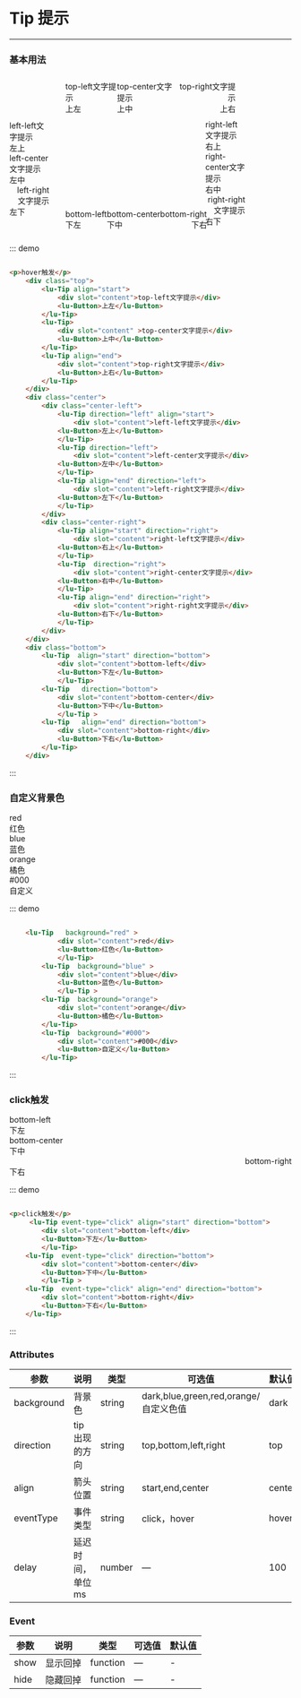# Tip 提示
-----

### 基本用法

<div class="demo-block">
    <div class="top">
        <lu-Tip align="start" >
            <div slot="content">top-left文字提示</div>
            <lu-Button>上左</lu-Button>
        </lu-Tip>
        <lu-Tip>
            <div slot="content" >top-center文字提示</div>
            <lu-Button>上中</lu-Button>
        </lu-Tip>
        <lu-Tip align="end">
            <div slot="content">top-right文字提示</div>
            <lu-Button>上右</lu-Button>
        </lu-Tip>
    </div>
    <div class="center">
        <div class="center-left">
            <lu-Tip direction="left" align="start">
                <div slot="content">left-left文字提示</div>
            <lu-Button>左上</lu-Button>
            </lu-Tip>
            <lu-Tip direction="left">
                <div slot="content">left-center文字提示</div>
            <lu-Button>左中</lu-Button>
            </lu-Tip>
            <lu-Tip align="end" direction="left">
                <div slot="content">left-right文字提示</div>
            <lu-Button>左下</lu-Button>
            </lu-Tip>
        </div>
        <div class="center-right">
            <lu-Tip align="start" direction="right">
                <div slot="content">right-left文字提示</div>
            <lu-Button>右上</lu-Button>
            </lu-Tip>
            <lu-Tip  direction="right">
                <div slot="content">right-center文字提示</div>
            <lu-Button>右中</lu-Button>
            </lu-Tip>
            <lu-Tip align="end" direction="right">
                <div slot="content">right-right文字提示</div>
            <lu-Button>右下</lu-Button>
            </lu-Tip>
        </div>
    </div>
    <div class="bottom">
        <lu-Tip  align="start" direction="bottom">
            <div slot="content">bottom-left</div>
            <lu-Button>下左</lu-Button>
            </lu-Tip>
        <lu-Tip   direction="bottom">
            <div slot="content">bottom-center</div>
            <lu-Button>下中</lu-Button>
            </lu-Tip >
        <lu-Tip   align="end" direction="bottom">
            <div slot="content">bottom-right</div>
            <lu-Button>下右</lu-Button>
        </lu-Tip>
    </div>
</div>

::: demo
```html

<p>hover触发</p>
    <div class="top">
        <lu-Tip align="start">
            <div slot="content">top-left文字提示</div>
            <lu-Button>上左</lu-Button>
        </lu-Tip>
        <lu-Tip>
            <div slot="content" >top-center文字提示</div>
            <lu-Button>上中</lu-Button>
        </lu-Tip>
        <lu-Tip align="end">
            <div slot="content">top-right文字提示</div>
            <lu-Button>上右</lu-Button>
        </lu-Tip>
    </div>
    <div class="center">
        <div class="center-left">
            <lu-Tip direction="left" align="start">
                <div slot="content">left-left文字提示</div>
            <lu-Button>左上</lu-Button>
            </lu-Tip>
            <lu-Tip direction="left">
                <div slot="content">left-center文字提示</div>
            <lu-Button>左中</lu-Button>
            </lu-Tip>
            <lu-Tip align="end" direction="left">
                <div slot="content">left-right文字提示</div>
            <lu-Button>左下</lu-Button>
            </lu-Tip>
        </div>
        <div class="center-right">
            <lu-Tip align="start" direction="right">
                <div slot="content">right-left文字提示</div>
            <lu-Button>右上</lu-Button>
            </lu-Tip>
            <lu-Tip  direction="right">
                <div slot="content">right-center文字提示</div>
            <lu-Button>右中</lu-Button>
            </lu-Tip>
            <lu-Tip align="end" direction="right">
                <div slot="content">right-right文字提示</div>
            <lu-Button>右下</lu-Button>
            </lu-Tip>
        </div>
    </div>
    <div class="bottom">
        <lu-Tip  align="start" direction="bottom">
            <div slot="content">bottom-left</div>
            <lu-Button>下左</lu-Button>
            </lu-Tip>
        <lu-Tip   direction="bottom">
            <div slot="content">bottom-center</div>
            <lu-Button>下中</lu-Button>
            </lu-Tip >
        <lu-Tip   align="end" direction="bottom">
            <div slot="content">bottom-right</div>
            <lu-Button>下右</lu-Button>
        </lu-Tip>
    </div>

```
:::


### 自定义背景色


<div class="demo-block">
     <lu-Tip   background="red" >
            <div slot="content">red</div>
            <lu-Button>红色</lu-Button>
            </lu-Tip>
        <lu-Tip  background="blue" >
            <div slot="content">blue</div>
            <lu-Button>蓝色</lu-Button>
            </lu-Tip >
        <lu-Tip  background="orange">
            <div slot="content">orange</div>
            <lu-Button>橘色</lu-Button>
        </lu-Tip>
        <lu-Tip  background="#000">
            <div slot="content">#000</div>
            <lu-Button>自定义</lu-Button>
        </lu-Tip>
</div>


::: demo
```html

    <lu-Tip   background="red" >
            <div slot="content">red</div>
            <lu-Button>红色</lu-Button>
            </lu-Tip>
        <lu-Tip  background="blue" >
            <div slot="content">blue</div>
            <lu-Button>蓝色</lu-Button>
            </lu-Tip >
        <lu-Tip  background="orange">
            <div slot="content">orange</div>
            <lu-Button>橘色</lu-Button>
        </lu-Tip>
        <lu-Tip  background="#000">
            <div slot="content">#000</div>
            <lu-Button>自定义</lu-Button>
        </lu-Tip>
```
:::


### click触发


<div class="demo-block">
     <lu-Tip event-type="click" align="start" direction="bottom">
            <div slot="content">bottom-left</div>
            <lu-Button>下左</lu-Button>
            </lu-Tip>
        <lu-Tip  event-type="click" direction="bottom">
            <div slot="content">bottom-center</div>
            <lu-Button>下中</lu-Button>
            </lu-Tip >
        <lu-Tip  event-type="click" align="end" direction="bottom">
            <div slot="content">bottom-right</div>
            <lu-Button>下右</lu-Button>
        </lu-Tip>
</div>


::: demo
```html

<p>click触发</p>
     <lu-Tip event-type="click" align="start" direction="bottom">
        <div slot="content">bottom-left</div>
        <lu-Button>下左</lu-Button>
        </lu-Tip>
    <lu-Tip  event-type="click" direction="bottom">
        <div slot="content">bottom-center</div>
        <lu-Button>下中</lu-Button>
        </lu-Tip >
    <lu-Tip  event-type="click" align="end" direction="bottom">
        <div slot="content">bottom-right</div>
        <lu-Button>下右</lu-Button>
    </lu-Tip>

```
:::

### Attributes

| 参数      | 说明    | 类型      | 可选值       | 默认值   |
|---------- |-------- |---------- |-------------  |-------- |
| background     | 背景色   | string  |   dark,blue,green,red,orange/自定义色值            |    dark     |
| direction     | tip出现的方向   | string    |   top,bottom,left,right|     top    |
| align     | 箭头位置   | string    | start,end,center | center   |
| eventType  | 事件类型    | string   | click，hover   | hover   |
| delay  | 延迟时间，单位ms | number   |  —  |  100 |

### Event
| 参数      | 说明    | 类型      | 可选值       | 默认值   |
|---------- |-------- |---------- |-------------  |-------- |
| show  | 显示回掉 | function   |  —  |  - |
| hide  | 隐藏回掉 | function   |  —  |  - |

<style>
.top,.bottom{
    padding:10px 100px;
    display:flex;
}
.lu-tip{
    text-align:center;
    margin:5px;
}
.center{
    position:relative;
    height:150px;
}
.center-left,.center-right{
    width:71px;
}
.center-left{
    position:absolute;
    left:0;
}
.center-right{
    position:absolute;
    left:350px;
}
</style>
